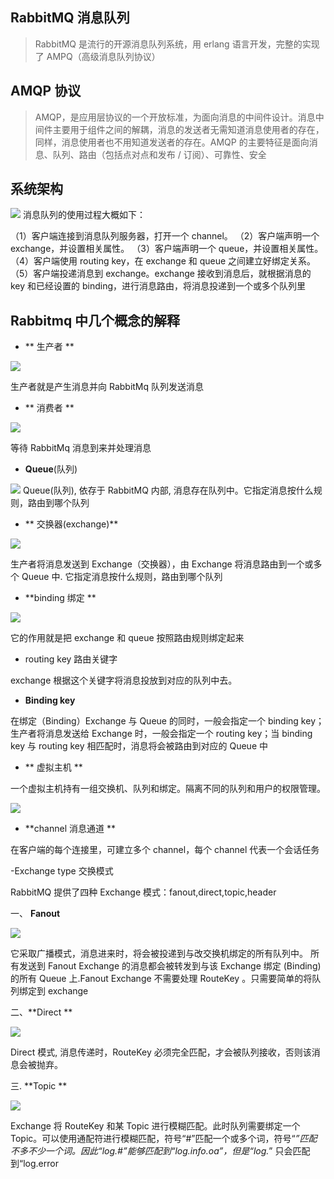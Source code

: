 ## RabbitMQ 消息队列

> RabbitMQ 是流行的开源消息队列系统，用 erlang 语言开发，完整的实现了 AMPQ（高级消息队列协议）

## AMQP 协议

> AMQP，是应用层协议的一个开放标准，为面向消息的中间件设计。消息中间件主要用于组件之间的解耦，消息的发送者无需知道消息使用者的存在，同样，消息使用者也不用知道发送者的存在。AMQP 的主要特征是面向消息、队列、路由（包括点对点和发布 / 订阅）、可靠性、安全

## 系统架构



![](images/20140220173559828)
消息队列的使用过程大概如下：

（1）客户端连接到消息队列服务器，打开一个 channel。
（2）客户端声明一个 exchange，并设置相关属性。
（3）客户端声明一个 queue，并设置相关属性。
（4）客户端使用 routing key，在 exchange 和 queue 之间建立好绑定关系。
（5）客户端投递消息到 exchange。exchange 接收到消息后，就根据消息的 key 和已经设置的 binding，进行消息路由，将消息投递到一个或多个队列里

## Rabbitmq 中几个概念的解释

- ** 生产者 **

![](images/20161103174653291.jpg)

生产者就是产生消息并向 RabbitMq 队列发送消息

- ** 消费者 **

![](images/20161103182929513.jpg)

等待 RabbitMq 消息到来并处理消息

- **Queue**(队列)

![](images/20161103182938987.jpg)
Queue(队列), 依存于 RabbitMQ 内部, 消息存在队列中。它指定消息按什么规则，路由到哪个队列

- ** 交换器(exchange)**

![](http://ostest.qiniudn.com/wordpress/wp-content/uploads/2014/02/2014-2-21-9-51-03.png)

生产者将消息发送到 Exchange（交换器），由 Exchange 将消息路由到一个或多个 Queue 中. 它指定消息按什么规则，路由到哪个队列

- **binding 绑定 **

![](http://ostest.qiniudn.com/wordpress/wp-content/uploads/2014/02/2014-2-21-9-52-46.png)

它的作用就是把 exchange 和 queue 按照路由规则绑定起来

- routing key 路由关键字

exchange 根据这个关键字将消息投放到对应的队列中去。

- **Binding key**

在绑定（Binding）Exchange 与 Queue 的同时，一般会指定一个 binding key；生产者将消息发送给 Exchange 时，一般会指定一个 routing key；当 binding key 与 routing key 相匹配时，消息将会被路由到对应的 Queue 中

- ** 虚拟主机 **

一个虚拟主机持有一组交换机、队列和绑定。隔离不同的队列和用户的权限管理。

![](images/v63YbyA.png)

-  **channel 消息通道 **

在客户端的每个连接里，可建立多个 channel，每个 channel 代表一个会话任务

-Exchange type 交换模式

RabbitMQ 提供了四种 Exchange 模式：fanout,direct,topic,header 

一、 **Fanout**

![](images/306976-20160728104237622-1486261669.png)

它采取广播模式，消息进来时，将会被投递到与改交换机绑定的所有队列中。
所有发送到 Fanout Exchange 的消息都会被转发到与该 Exchange 绑定 (Binding) 的所有 Queue 上.Fanout Exchange  不需要处理 RouteKey 。只需要简单的将队列绑定到 exchange

二、**Direct **

![](images/306976-20160728104255372-2049742072.png)

Direct 模式, 消息传递时，RouteKey 必须完全匹配，才会被队列接收，否则该消息会被抛弃。

三. **Topic **

![](images/306976-20160728104309934-1385658660.png)

Exchange 将 RouteKey 和某 Topic 进行模糊匹配。此时队列需要绑定一个 Topic。可以使用通配符进行模糊匹配，符号“#”匹配一个或多个词，符号“*”匹配不多不少一个词。因此“log.#”能够匹配到“log.info.oa”，但是“log.*” 只会匹配到“log.error